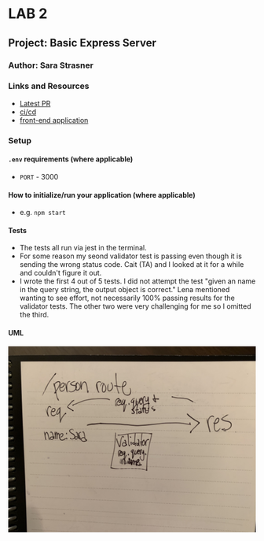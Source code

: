 # LAB 2

## Project: Basic Express Server

### Author: Sara Strasner

### Links and Resources
- [Latest PR](https://github.com/sarastrasner/basic-express-server/pull/3)
- [ci/cd](https://github.com/sarastrasner/basic-express-server/actions)
- [front-end application](https://sarastrasner-express-server.herokuapp.com/) 

### Setup

#### `.env` requirements (where applicable)

- `PORT` - 3000

#### How to initialize/run your application (where applicable)

- e.g. `npm start`


#### Tests

- The tests all run via jest in the terminal.
- For some reason my seond validator test is passing even though it is sending the wrong status code. Cait (TA) and I looked at it for a while and couldn't figure it out. 
- I wrote the first 4 out of 5 tests. I did not attempt the test "given an name in the query string, the output object is correct." Lena mentioned wanting to see effort, not necessarily 100% passing results for the validator tests. The other two were very challenging for me so I omitted the third.

#### UML
![UML](./assets/UML.JPG)
